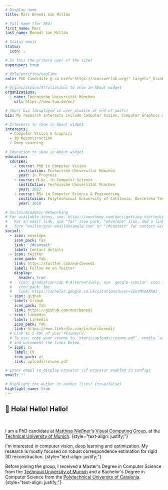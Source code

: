 ```yaml
---
# Display name
title: Marc Benedí San Millán

# Full name (for SEO)
first_name: Marc
last_name: Benedí San Millán

# Status emoji
status:
  icon: ☕

# Is this the primary user of the site?
superuser: true

# Role/position/tagline
role: PhD Candidate @ <a href="https://niessnerlab.org/" target="_blank">Visual Computing Group</a>

# Organizations/Affiliations to show in About widget
organizations:
  - name: Technische Universität München
    url: https://www.tum.de/en/

# Short bio (displayed in user profile at end of posts)
bio: My research interests include Computer Vision, Computer Graphics and Deep Learning.

# Interests to show in About widget
interests:
  - Computer Vision & Graphics
  - 3D Reconstruction
  - Deep Learning

# Education to show in About widget
education:
  courses:
    - course: PhD in Computer Vision
      institution: Technische Universität München
      year: In Progress
    - course: M.Sc. in Computer Science
      institution: Technische Universität München
      year: 2022
    - course: BSc in Computer Science & Engineering
      institution: Polytechnical University of Catalonia, Barcelona Tech
      year: 2018

# Social/Academic Networking
# For available icons, see: https://wowchemy.com/docs/getting-started/page-builder/#icons
#   For an email link, use "fas" icon pack, "envelope" icon, and a link in the
#   form "mailto:your-email@example.com" or "/#contact" for contact widget.
social:
  - icon: envelope
    icon_pack: fas
    link: '/#contact'
    label: Contact details
  - icon: twitter
    icon_pack: fab
    link: https://twitter.com/marcbenedi
    label: Follow me on Twitter
    display:
      header: true
  # - icon: graduation-cap # Alternatively, use `google-scholar` icon from `ai` icon pack
  #   icon_pack: fas
  #   link: https://scholar.google.co.uk/citations?user=sIwtMXoAAAAJ
  - icon: github
    label: GitHub
    icon_pack: fab
    link: https://github.com/marcbenedi
  - icon: linkedin
    label: Linkedin
    icon_pack: fab
    link: https://www.linkedin.com/in/marcbenedi/
  # Link to a PDF of your resume/CV.
  # To use: copy your resume to `static/uploads/resume.pdf`, enable `ai` icons in `params.yaml`,
  # and uncomment the lines below.
  - icon: cv
    label: CV
    icon_pack: ai
    link: uploads/resume.pdf

# Enter email to display Gravatar (if Gravatar enabled in Config)
email: ''

# Highlight the author in author lists? (true/false)
highlight_name: true
---
```


<!-- Alice Wu is a professor of artificial intelligence at the Stanford AI Lab. Her research interests include distributed robotics, mobile computing and programmable matter. She leads the Robotic Neurobiology group, which develops self-reconfiguring robots, systems of self-organizing robots, and mobile sensor networks. -->
<!-- {style="text-align: justify;"} -->

## 👋 Hola! Hello! Hallo!
<!-- {style="text-align: justify;"} -->
</br>

I am a PhD candidate at [Matthias Nießner](http://niessnerlab.org/members/matthias_niessner/profile.html)'s [Visual Computing Group](http://niessnerlab.org/team.html), at the [Technical University of Munich](https://www.tum.de/). 
{style="text-align: justify;"}

I'm interested in computer vision, deep learning and optimization. My research is mostly focused on robust correspondence estimation for rigid 3D reconstruction.
{style="text-align: justify;"}

Before joining the group, I received a Master's Degree in Computer Science from the [Technical University of Munich](https://www.tum.de/) and a Bachelor's Degree in Computer Science from the [Polytechnical University of Catalonia](https://www.tum.de/).
{style="text-align: justify;"}

